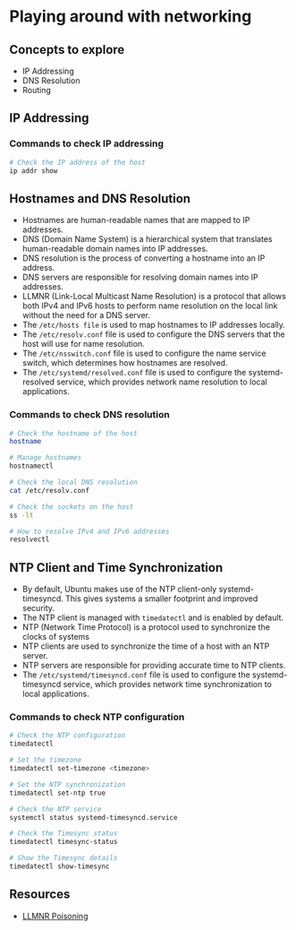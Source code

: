 # Playing around with networking

## Concepts to explore

- IP Addressing
- DNS Resolution
- Routing

## IP Addressing

### Commands to check IP addressing

```bash
# Check the IP address of the host
ip addr show
```

## Hostnames and DNS Resolution

- Hostnames are human-readable names that are mapped to IP addresses.
- DNS (Domain Name System) is a hierarchical system that translates human-readable domain names into IP addresses.
- DNS resolution is the process of converting a hostname into an IP address.
- DNS servers are responsible for resolving domain names into IP addresses.
- LLMNR (Link-Local Multicast Name Resolution) is a protocol that allows both IPv4 and IPv6 hosts to perform name resolution on the local link without the need for a DNS server.
- The `/etc/hosts file` is used to map hostnames to IP addresses locally.
- The `/etc/resolv.conf` file is used to configure the DNS servers that the host will use for name resolution.
- The `/etc/nsswitch.conf` file is used to configure the name service switch, which determines how hostnames are resolved.
- The `/etc/systemd/resolved.conf` file is used to configure the systemd-resolved service, which provides network name resolution to local applications.

### Commands to check DNS resolution

```bash
# Check the hostname of the host
hostname

# Manage hostnames
hostnamectl

# Check the local DNS resolution
cat /etc/resolv.conf

# Check the sockets on the host
ss -lt

# How to resolve IPv4 and IPv6 addresses
resolvectl
```

## NTP Client and Time Synchronization

- By default, Ubuntu makes use of the NTP client-only systemd-timesyncd. This gives systems a smaller footprint and improved security.
- The NTP client is managed with `timedatectl` and is enabled by default.
- NTP (Network Time Protocol) is a protocol used to synchronize the clocks of systems
- NTP clients are used to synchronize the time of a host with an NTP server.
- NTP servers are responsible for providing accurate time to NTP clients.
- The `/etc/systemd/timesyncd.conf` file is used to configure the systemd-timesyncd service, which provides network time synchronization to local applications.

### Commands to check NTP configuration

```bash
# Check the NTP configuration
timedatectl

# Set the timezone
timedatectl set-timezone <timezone>

# Set the NTP synchronization
timedatectl set-ntp true

# Check the NTP service
systemctl status systemd-timesyncd.service

# Check the Timesync status
timedatectl timesync-status

# Show the Timesync details
timedatectl show-timesync
```

## Resources

- [LLMNR Poisoning](https://tcm-sec.com/llmnr-poisoning-and-how-to-prevent-it/)